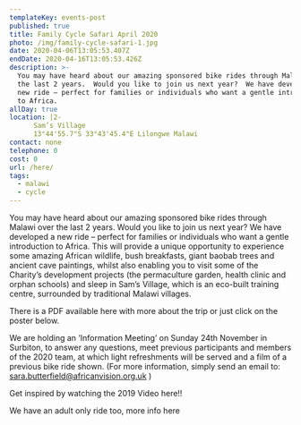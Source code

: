 ```yaml
---
templateKey: events-post
published: true
title: Family Cycle Safari April 2020
photo: /img/family-cycle-safari-1.jpg
date: 2020-04-06T13:05:53.407Z
endDate: 2020-04-16T13:05:53.426Z
description: >-
  You may have heard about our amazing sponsored bike rides through Malawi over
  the last 2 years.  Would you like to join us next year?  We have developed a
  new ride – perfect for families or individuals who want a gentle introduction
  to Africa.
allDay: true
location: |2-
      Sam’s Village 
      13°44'55.7"S 33°43'45.4"E Lilongwe Malawi
contact: none
telephone: 0
cost: 0
url: /here/
tags:
  - malawi
  - cycle
---
```

You may have heard about our amazing sponsored bike rides through Malawi over the last 2 years.  Would you like to join us next year?  We have developed a new ride – perfect for families or individuals who want a gentle introduction to Africa.  This will provide a unique opportunity to experience some amazing African wildlife, bush breakfasts, giant baobab trees and ancient cave paintings, whilst also enabling you to visit some of the Charity’s development projects (the permaculture garden, health clinic and orphan schools) and sleep in Sam’s Village, which is an eco-built training centre, surrounded by traditional Malawi villages.



There is a PDF available here with more about the trip or just click on the poster below. 



 We are holding an ‘Information Meeting’ on Sunday 24th November in Surbiton, to answer any questions, meet previous participants and members of the 2020 team, at which light refreshments will be served and a film of a previous bike ride shown.  (For more information, simply send an email to: sara.butterfield@africanvision.org.uk )



Get inspired by watching the 2019 Video here!!



We have an adult only ride too,  more info here
